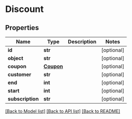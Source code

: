# Discount

## Properties
Name | Type | Description | Notes
------------ | ------------- | ------------- | -------------
**id** | **str** |  | [optional] 
**object** | **str** |  | [optional] 
**coupon** | [**Coupon**](Coupon.md) |  | [optional] 
**customer** | **str** |  | [optional] 
**end** | **int** |  | [optional] 
**start** | **int** |  | [optional] 
**subscription** | **str** |  | [optional] 

[[Back to Model list]](../README.md#documentation-for-models) [[Back to API list]](../README.md#documentation-for-api-endpoints) [[Back to README]](../README.md)


